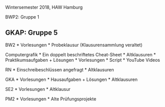 Wintersemester 2018, HAW Hamburg

BWP2: Gruppe 1

GKAP: Gruppe 5
--------------------------------
BW2
	* Vorlesungen
	* Probeklausur (Klausurensammlung veraltet)

Computergrafik
	* Ein doppelt beschriftetes Cheat-Sheet
	* Altklausuren
	* Praktikumsaufgaben + Lösungen
	* Vorlesungen
	* Script
	* YouTube Videos

RN
	* Einschreibeschlüssen angefragt
	* Altklausuren

GKA
	* Vorlesungen
	* Hausaufgaben + Lösungen
	* Altklausuren

SE2
	* Vorlesungen
	* Altklausur

PM2
	* Vorlesungen
	* Alte Prüfungsprojekte
